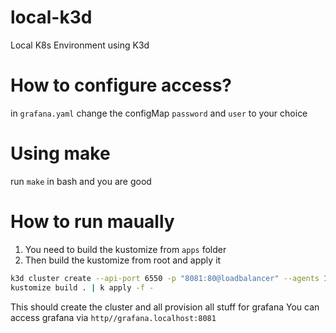 # local-k3d
Local K8s Environment using K3d

# How to configure access?

in `grafana.yaml` change the configMap `password` and `user` to your choice

# Using make
run `make` in bash and you are good

# How to run maually
1. You need to build the kustomize from `apps` folder
2. Then build the kustomize from root and apply it
```bash
k3d cluster create --api-port 6550 -p "8081:80@loadbalancer" --agents 1;
kustomize build . | k apply -f -
```

This should create the cluster and all provision all stuff for grafana
You can access grafana via `http//grafana.localhost:8081`
